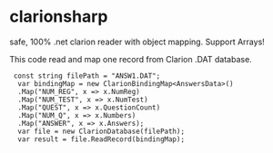 # clarionsharp
safe, 100% .net clarion reader with object mapping. Support Arrays!

This code read and map one record from Clarion .DAT database.

     const string filePath = "ANSW1.DAT";
      var bindingMap = new ClarionBindingMap<AnswersData>()
      .Map("NUM_REG", x => x.NumReg)
      .Map("NUM_TEST", x => x.NumTest)
      .Map("QUEST", x => x.QuestionCount)
      .Map("NUM_Q", x => x.Numbers)
      .Map("ANSWER", x => x.Answers);
      var file = new ClarionDatabase(filePath);
      var result = file.ReadRecord(bindingMap);
